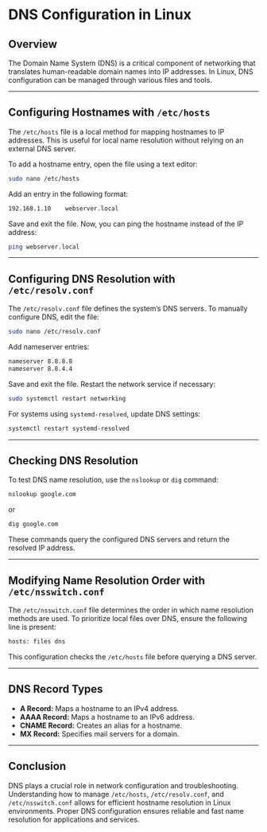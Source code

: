 # DNS Configuration in Linux

## Overview

The Domain Name System (DNS) is a critical component of networking that translates human-readable domain names into IP addresses. In Linux, DNS configuration can be managed through various files and tools.

---

## Configuring Hostnames with `/etc/hosts`

The `/etc/hosts` file is a local method for mapping hostnames to IP addresses. This is useful for local name resolution without relying on an external DNS server.

To add a hostname entry, open the file using a text editor:

```bash
sudo nano /etc/hosts
```

Add an entry in the following format:

```bash
192.168.1.10    webserver.local
```

Save and exit the file. Now, you can ping the hostname instead of the IP address:

```bash
ping webserver.local
```

---

## Configuring DNS Resolution with `/etc/resolv.conf`

The `/etc/resolv.conf` file defines the system’s DNS servers. To manually configure DNS, edit the file:

```bash
sudo nano /etc/resolv.conf
```

Add nameserver entries:

```bash
nameserver 8.8.8.8
nameserver 8.8.4.4
```

Save and exit the file. Restart the network service if necessary:

```bash
sudo systemctl restart networking
```

For systems using `systemd-resolved`, update DNS settings:

```bash
systemctl restart systemd-resolved
```

---

## Checking DNS Resolution

To test DNS name resolution, use the `nslookup` or `dig` command:

```bash
nslookup google.com
```

or

```bash
dig google.com
```

These commands query the configured DNS servers and return the resolved IP address.

---

## Modifying Name Resolution Order with `/etc/nsswitch.conf`

The `/etc/nsswitch.conf` file determines the order in which name resolution methods are used. To prioritize local files over DNS, ensure the following line is present:

```bash
hosts: files dns
```

This configuration checks the `/etc/hosts` file before querying a DNS server.

---

## DNS Record Types

- **A Record:** Maps a hostname to an IPv4 address.
- **AAAA Record:** Maps a hostname to an IPv6 address.
- **CNAME Record:** Creates an alias for a hostname.
- **MX Record:** Specifies mail servers for a domain.

---

## Conclusion

DNS plays a crucial role in network configuration and troubleshooting. Understanding how to manage `/etc/hosts`, `/etc/resolv.conf`, and `/etc/nsswitch.conf` allows for efficient hostname resolution in Linux environments. Proper DNS configuration ensures reliable and fast name resolution for applications and services.

